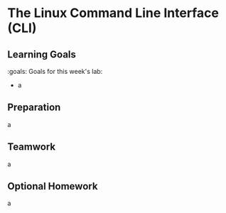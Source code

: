 # The Linux Command Line Interface (CLI)



## Learning Goals

:goals: Goals for this week's lab:

- a

## Preparation

a

## Teamwork

a

## Optional Homework

a
